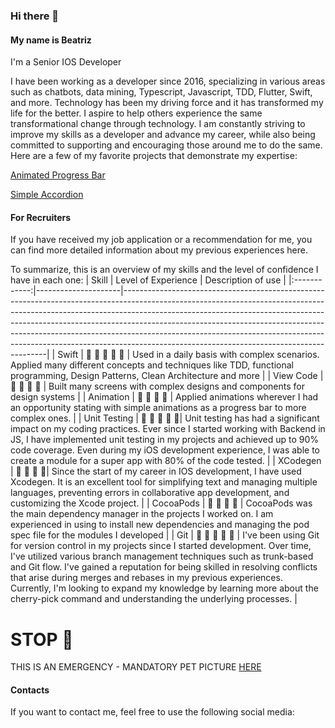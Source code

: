 ### Hi there 👋

#### My name is Beatriz
I'm a Senior IOS Developer

I have been working as a developer since 2016, specializing in various areas such as chatbots, data mining, Typescript, Javascript, TDD, Flutter, Swift, and more. Technology has been my driving force and it has transformed my life for the better. I aspire to help others experience the same transformational change through technology. I am constantly striving to improve my skills as a developer and advance my career, while also being committed to supporting and encouraging those around me to do the same. Here are a few of my favorite projects that demonstrate my expertise:

[Animated Progress Bar](https://github.com/BeatrizHerculano/AnimatedProgressBar)

[Simple Accordion](https://github.com/BeatrizHerculano/SimpleAccordion)

#### For Recruiters

If you have received my job application or a recommendation for me, you can find more detailed information about my previous experiences here.

To summarize, this is an overview of my skills and the level of confidence I have in each one:
|     Skill    | Level of Experience | Description of use                                                                                                                                                                                                                                                                                                                                                                                                                                              |
|:------------:|---------------------|-----------------------------------------------------------------------------------------------------------------------------------------------------------------------------------------------------------------------------------------------------------------------------------------------------------------------------------------------------------------------------------------------------------------------------------------------------------------|
| Swift        | 🌟 🌟 🌟 🌟 🌟  | Used in a daily basis with complex scenarios. Applied many different concepts and techniques like TDD, functional programming, Design Patterns, Clean Architecture and more                                                                                                                                                                                                                                                                                     |
| View Code    | 🌟 🌟 🌟 🌟 | Built many screens with complex designs and components for design systems                                                                                                                                                                                                                                                                                                                                                                                       |
| Animation    | 🌟 🌟 🌟 🌟 | Applied animations wherever I had an opportunity stating with simple animations as a progress bar to more complex ones.                                                                                                                                                                                                                                                                                                                                         |
| Unit Testing | 🌟 🌟 🌟 🌟 🌟| Unit testing has had a significant impact on my coding practices. Ever since I started working with Backend in JS, I have implemented unit testing in my projects and achieved up to 90% code coverage. Even during my iOS development experience, I was able to create a module for a super app with 80% of the code tested.                                                                                                                                   |
| XCodegen     | 🌟 🌟 🌟 🌟| Since the start of my career in IOS development, I have used Xcodegen. It is an excellent tool for simplifying text and managing multiple languages, preventing errors in collaborative app development, and customizing the Xcode project.                                                                                                                                                                                                                     |
| CocoaPods    | 🌟 🌟 🌟 🌟 | CocoaPods was the main dependency manager in the projects I worked on. I am experienced in using to install new dependencies and managing the pod spec file for the modules I developed                                                                                                                                                                                                                                                                         |
| Git          | 🌟 🌟 🌟 🌟 🌟 | I've been using Git for version control in my projects since I started development. Over time, I've utilized various branch management techniques such as trunk-based and Git flow. I've gained a reputation for being skilled in resolving conflicts that arise during merges and rebases in my previous experiences. Currently, I'm looking to expand my knowledge by learning more about the cherry-pick command and understanding the underlying processes. |


# STOP 🛑 
THIS IS AN EMERGENCY - MANDATORY PET PICTURE [HERE](https://github.com/BeatrizHerculano/BeatrizHerculano/issues/1#issuecomment-new)

#### Contacts

If you want to contact me, feel free to use the following social media:

<!--
**BeatrizHerculano/BeatrizHerculano** is a ✨ _special_ ✨ repository because its `README.md` (this file) appears on your GitHub profile.

Here are some ideas to get you started:

- 🔭 I’m currently working on ...
- 🌱 I’m currently learning ...
- 👯 I’m looking to collaborate on ...
- 🤔 I’m looking for help with ...
- 💬 Ask me about ...
- 📫 How to reach me: ...
- 😄 Pronouns: ...
- ⚡ Fun fact: ...
-->
